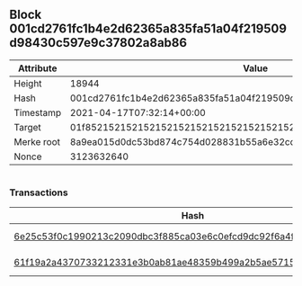 ## Block 001cd2761fc1b4e2d62365a835fa51a04f219509d98430c597e9c37802a8ab86

Attribute | Value
--- | ---
Height | 18944
Hash | 001cd2761fc1b4e2d62365a835fa51a04f219509d98430c597e9c37802a8ab86
Timestamp | 2021-04-17T07:32:14+00:00
Target | 01f8521521521521521521521521521521521521521521521521521521521521
Merke root | 8a9ea015d0dc53bd874c754d028831b55a6e32cd3df3bd6987870362e2978ebd
Nonce | 3123632640

```

```

### Transactions

Hash | Amount
--- | ---
[6e25c53f0c1990213c2090dbc3f885ca03e6c0efcd9dc92f6a4f739cc739fbcf](6e25c53f0c1990213c2090dbc3f885ca03e6c0efcd9dc92f6a4f739cc739fbcf.md) | 10.00000004 SKEPTI 
[61f19a2a4370733212331e3b0ab81ae48359b499a2b5ae57159914dfc0017e7a](61f19a2a4370733212331e3b0ab81ae48359b499a2b5ae57159914dfc0017e7a.md) | 9.99999996 SKEPTI 
